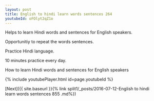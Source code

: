 ```yaml
---
layout: post
title: English to hindi learn words sentences 264 
youtubeId: oFOlyt2qZ1o
---
```

 
 
Helps to learn Hindi words and sentences for English speakers.

Opportunitiy to repeat the words sentences. 

Practice Hindi language. 
 
10 minutes practice every day. 
 
How to learn Hindi words and sentences for English speakers 
 
{% include youtubePlayer.html id=page.youtubeId %}
 
 
[Next]({{ site.baseurl }}{% link  split1/_posts/2016-07-12-English to hindi learn words sentences 855 .md%})
 

